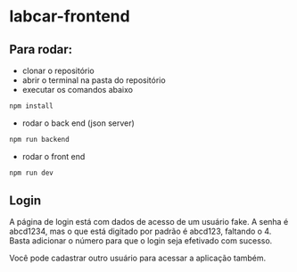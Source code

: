 # labcar-frontend

## Para rodar:

- clonar o repositório
- abrir o terminal na pasta do repositório
- executar os comandos abaixo

```bash
npm install
```

- rodar o back end (json server)

```bash
npm run backend
```

- rodar o front end

```bash
npm run dev
```

## Login

A página de login está com dados de acesso de um usuário fake. A senha é abcd1234, mas o que está digitado por padrão é abcd123, faltando o 4. Basta adicionar o número para que o login seja efetivado com sucesso.

Você pode cadastrar outro usuário para acessar a aplicação também.
